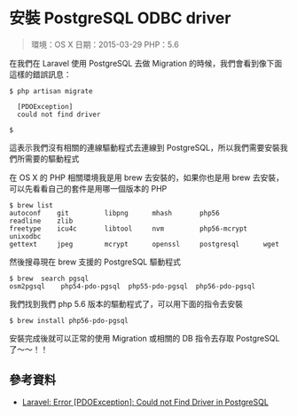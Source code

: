 # 安裝 PostgreSQL ODBC driver

> 環境：OS X
> 日期：2015-03-29
> PHP：5.6

在我們在 Laravel 使用 PostgreSQL 去做 Migration 的時候，我們會看到像下面這樣的錯誤訊息：

```shell
$ php artisan migrate

  [PDOException]
  could not find driver

$
```

這表示我們沒有相關的連線驅動程式去連線到 PostgreSQL，所以我們需要安裝我們所需要的驅動程式

在 OS X 的 PHP 相關環境我是用 brew 去安裝的，如果你也是用 brew 去安裝，可以先看看自己的套件是用哪一個版本的 PHP

```shell
$ brew list
autoconf	git			libpng		mhash		php56			readline	zlib
freetype	icu4c		libtool		nvm			php56-mcrypt	unixodbc
gettext		jpeg		mcrypt		openssl		postgresql		wget
```

然後搜尋現在 brew 支援的 PostgreSQL 驅動程式

```shell
$ brew  search pgsql
osm2pgsql	 php54-pdo-pgsql  php55-pdo-pgsql  php56-pdo-pgsql
```

我們找到我們 php 5.6 版本的驅動程式了，可以用下面的指令去安裝

```shell
$ brew install php56-pdo-pgsql
```

安裝完成後就可以正常的使用 Migration 或相關的 DB 指令去存取 PostgreSQL 了～～！！

## 參考資料
* [Laravel: Error [PDOException]: Could not Find Driver in PostgreSQL](http://stackoverflow.com/questions/25329302/laravel-error-pdoexception-could-not-find-driver-in-postgresql)